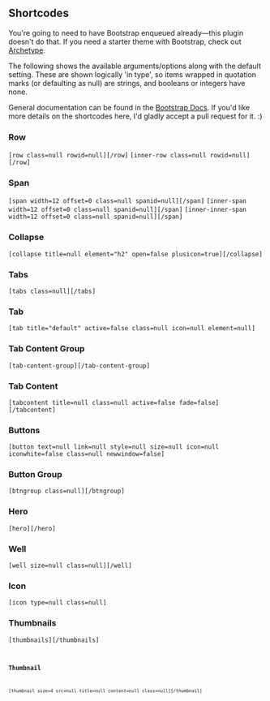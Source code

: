 ## Shortcodes

You're going to need to have Bootstrap enqueued already—this plugin doesn't do that. If you need a starter theme with Bootstrap, check out [Archetype](https://github.com/logoscreative/archetype).

The following shows the available arguments/options along with the default setting. These are shown logically 'in type', so items wrapped in quotation marks (or defaulting as null) are strings, and booleans or integers have none.

General documentation can be found in the [Bootstrap Docs](http://getbootstrap.com/). If you'd like more details on the shortcodes here, I'd gladly accept a pull request for it. :)

### Row ###

```[row class=null rowid=null][/row]```
```[inner-row class=null rowid=null][/row]```

### Span ###

```[span width=12 offset=0 class=null spanid=null][/span]```
```[inner-span width=12 offset=0 class=null spanid=null][/span]```
```[inner-inner-span width=12 offset=0 class=null spanid=null][/span]```

### Collapse ###

```[collapse title=null element="h2" open=false plusicon=true][/collapse]```

### Tabs ###

```[tabs class=null][/tabs]```

### Tab ###

```[tab title="default" active=false class=null icon=null element=null]```

### Tab Content Group ###

<code>[tab-content-group][/tab-content-group]</code>

### Tab Content ###

```[tabcontent title=null class=null active=false fade=false][/tabcontent]```

### Buttons ###

```[button text=null link=null style=null size=null icon=null iconwhite=false class=null newwindow=false]```

### Button Group ###

```[btngroup class=null][/btngroup]```

### Hero ###

<code>[hero][/hero]</code>

### Well ###

```[well size=null class=null][/well]```

### Icon ###

```[icon type=null class=null]```

### Thumbnails ###

<code>[thumbnails][/thumbnails]<code>

### Thumbnail ###

```[thumbnail size=4 src=null title=null content=null class=null][/thumbnail]```